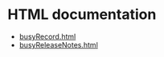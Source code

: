 # HTML documentation

* [busyRecord.html](http://htmlpreview.github.com/?https://github.com/epics-modules/busy/blob/master/documentation/busyRecord.html)
* [busyReleaseNotes.html](http://htmlpreview.github.com/?https://github.com/epics-modules/busy/blob/master/documentation/busyReleaseNotes.html)
